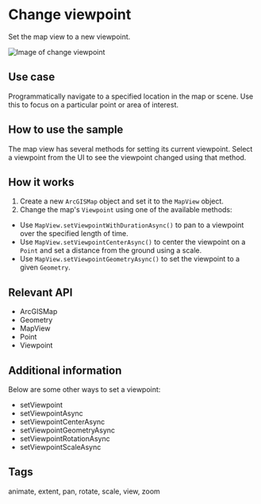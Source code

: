# Change viewpoint

Set the map view to a new viewpoint.

![Image of change viewpoint](ChangeViewpoint.png)

## Use case

Programmatically navigate to a specified location in the map or scene. Use this to focus on a particular point or area of interest.

## How to use the sample

The map view has several methods for setting its current viewpoint. Select a viewpoint from the UI to see the viewpoint changed using that method.

## How it works

1. Create a new `ArcGISMap` object and set it to the `MapView` object.
2. Change the map's `Viewpoint` using one of the available methods:
  * Use `MapView.setViewpointWithDurationAsync()` to pan to a viewpoint over the specified length of time.
  * Use `MapView.setViewpointCenterAsync()` to center the viewpoint on a `Point` and set a distance from the ground using a scale.
  * Use `MapView.setViewpointGeometryAsync()` to set the viewpoint to a given `Geometry`.

## Relevant API

* ArcGISMap
* Geometry
* MapView
* Point
* Viewpoint

## Additional information

Below are some other ways to set a viewpoint:

* setViewpoint
* setViewpointAsync
* setViewpointCenterAsync
* setViewpointGeometryAsync
* setViewpointRotationAsync
* setViewpointScaleAsync

## Tags

animate, extent, pan, rotate, scale, view, zoom
